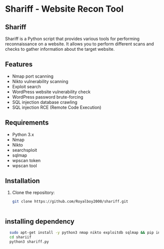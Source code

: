 # Shariff - Website Recon Tool

## Shariff

Shariff is a Python script that provides various tools for performing reconnaissance on a website. It allows you to perform different scans and checks to gather information about the target website.

## Features

- Nmap port scanning
- Nikto vulnerability scanning
- Exploit search
- WordPress website vulnerability check
- WordPress password brute-forcing
- SQL injection database crawling
- SQL injection RCE (Remote Code Execution)

## Requirements

- Python 3.x
- Nmap
- Nikto
- searchsploit
- sqlmap
- wpscan token
- wpscan tool

## Installation

1. Clone the repository:

   ```bash
   git clone https://github.com/Royalboy2000/shariff.git
 
## installing dependency 
  
  ```bash
    sudo apt-get install -y python3 nmap nikto exploitdb sqlmap && pip install wpscan 
    cd shariif 
    python3 shariff.py

